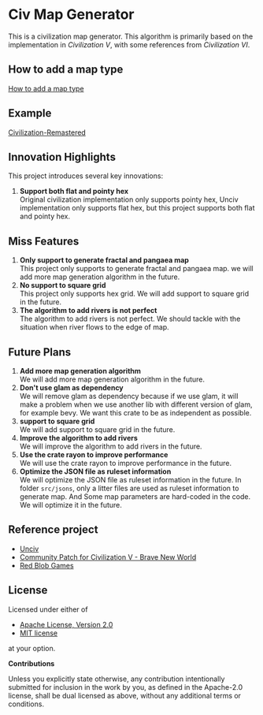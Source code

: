 # Civ Map Generator

This is a civilization map generator. This algorithm is primarily based on the implementation in *Civilization V*, with some references from *Civilization VI*.

## How to add a map type

[How to add a map type](./src/map_generator/How%20to%20add%20a%20map%20type.MD)

## Example

[Civilization-Remastered](https://github.com/lishaoxia1985/Civilization-Remastered)

## Innovation Highlights

This project introduces several key innovations:

1. **Support both flat and pointy hex**  
   Original civilization implementation only supports pointy hex, Unciv implementation only supports flat hex, but this project supports both flat and pointy hex.

## Miss Features

1. **Only support to generate fractal and pangaea map**  
   This project only supports to generate fractal and pangaea map. we will add more map generation algorithm in the future.
2. **No support to square grid**  
   This project only supports hex grid. We will add support to square grid in the future.
3. **The algorithm to add rivers is not perfect**  
   The algorithm to add rivers is not perfect. We should tackle with the situation when river flows to the edge of map.

## Future Plans

1. **Add more map generation algorithm**  
   We will add more map generation algorithm in the future.
2. **Don't use glam as dependency**  
   We will remove glam as dependency because if we use glam, it will make a problem when we use another lib with different version of glam, for example bevy. We want this crate to be as independent as possible.
3. **support to square grid**  
   We will add support to square grid in the future.
4. **Improve the algorithm to add rivers**  
   We will improve the algorithm to add rivers in the future.
5. **Use the crate rayon to improve performance**  
   We will use the crate rayon to improve performance in the future.
6. **Optimize the JSON file as ruleset information**  
   We will optimize the JSON file as ruleset information in the future. In folder `src/jsons`, only a litter files are used as ruleset information to generate map. And Some map parameters are hard-coded in the code. We will optimize it in the future.

## Reference project

 * [Unciv](https://github.com/yairm210/Unciv)  
 * [Community Patch for Civilization V - Brave New World](https://github.com/LoneGazebo/Community-Patch-DLL)  
 * [Red Blob Games](https://www.redblobgames.com/grids/hexagons/)

## License

Licensed under either of

 * [Apache License, Version 2.0](http://www.apache.org/licenses/LICENSE-2.0)
 * [MIT license](http://opensource.org/licenses/MIT)

at your option.

**Contributions**

Unless you explicitly state otherwise, any contribution intentionally submitted
for inclusion in the work by you, as defined in the Apache-2.0 license, shall be
dual licensed as above, without any additional terms or conditions.